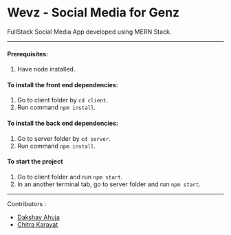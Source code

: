 # Wevz - Social Media for Genz

FullStack Social Media App developed using MERN Stack.

---

#### Prerequisites:
1. Have node installed.

#### To install the front end dependencies:
1. Go to client folder by ```cd client```.
2. Run command ```npm install```.

#### To install the back end dependencies:
1. Go to server folder by ```cd server```. 
2. Run command ```npm install```.

#### To start the project
1. Go to client folder and run ```npm start```.
1. In an another terminal tab, go to server folder and run ```npm start```.

---

Contributors :

<ul>
<li><a href="https://github.com/dakshayahuja" target="_blank">Dakshay Ahuja</li>
<li><a href="https://github.com/chitrakarayat" target="_blank">Chitra Karayat</li>

